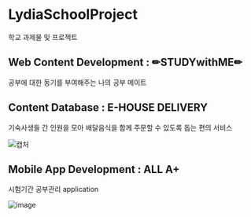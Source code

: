 # LydiaSchoolProject
학교 과제물 및 프로젝트 

## Web Content Development : ✏STUDYwithME✏
공부에 대한 동기를 부여해주는 나의 공부 메이트

## Content Database : E-HOUSE DELIVERY
기숙사생들 간 인원을 모아 배달음식을 함께 주문할 수 있도록 돕는 편의 서비스 

![캡처](https://user-images.githubusercontent.com/81505421/147403074-42d139cb-ff63-4535-9e6e-7ad99a01b842.PNG)

## Mobile App Development : ALL A+
시험기간 공부관리 application

![image](https://user-images.githubusercontent.com/81505421/147403141-0d76615a-db59-45f8-a21d-459a98a135d9.png)
